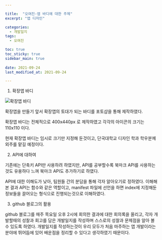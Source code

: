 ```yaml
---

title:  "오여진-앱 바디에 대한 주제"
excerpt: "앱 디자인"

categories:
  - 개발일지
tags:
  - 오여진

toc: true
toc_sticky: true
sidebar_main: true
 
date: 2021-09-24
last_modified_at: 2021-09-24

---
```


1. 확장앱 바디

![확장앱 바디](https://user-images.githubusercontent.com/84630434/134635118-6b300235-d375-46aa-bfba-3b90e16089b4.jpg)


확장앱을 만들기 앞서 확장앱의 토대가 되는 바디를 포토샵을 통해 제작하였다.

확장앱 바디는 전체적으로 400x440px 로 제작하였고 각각의 아이콘의 크기는 110x110 이다. 
 
현재 확장앱 바디는 임시로 크기만 지정해 둔것이고, 단국대학교 디자인 학과 학우분께 외주를 맡길 예정이다.

2. API에 대하여

기존에는 단축키 API만 사용하려 하였지만, API를 공부할수록 북마크 API를 사용하는 것도 유용하다 느껴 북마크 API도 추가하기로 하였다.

API에 대한 이해도가 낮아, 팀원들 간의 분담을 통해 각자 알아오기로 정하였다. 이해해본 결과 API는 함수와 같은 역할이고, manifest 파일에 선언을 하면 index에 지정해둔 정보들을 끌어오는 형식으로 진행되는것으로 이해하였다.

3. github 블로그의 활용

github 블로그를 매주 목요일 오후 2시에 회의한 결과에 대한 회의록을 올리고, 각자 개발할때의 성찰과 회고를 담은 개발일지를 작성하며 스스로의 성찰과 문제점을 알아 볼 수 있도록 하였다. 개발일지를 작성하는것이 우리 모두가 처음 마주하는 앱 개발이라는 분야에 뛰어듬에 있어 배운점을 정리할 수 있다고 생각하였기 때문이다.